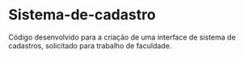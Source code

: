 # Sistema-de-cadastro
 Código desenvolvido para a criação de uma interface de sistema de cadastros, solicitado para trabalho de faculdade.
